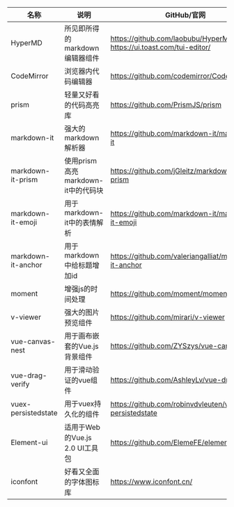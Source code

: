



| 名称  | 说明   | GitHub/官网   |
| ---- | ---- | ---- |
| HyperMD  | 所见即所得的markdown编辑器组件 | https://github.com/laobubu/HyperMD <br>https://ui.toast.com/tui-editor/ |
| CodeMirror | 浏览器内代码编辑器 | https://github.com/codemirror/CodeMirror |
| prism | 轻量又好看的代码高亮库 | https://github.com/PrismJS/prism |
| markdown-it | 强大的markdown解析器 | https://github.com/markdown-it/markdown-it |
| markdown-it-prism | 使用prism高亮markdown-it中的代码块 | https://github.com/jGleitz/markdown-it-prism |
| markdown-it-emoji | 用于markdown-it中的表情解析 | https://github.com/markdown-it/markdown-it-emoji |
| markdown-it-anchor | 用于markdown中给标题增加id | https://github.com/valeriangalliat/markdown-it-anchor |
| moment | 增强js的时间处理 | https://github.com/moment/moment |
| v-viewer | 强大的图片预览组件 | https://github.com/mirari/v-viewer |
| vue-canvas-nest | 用于画布嵌套的Vue.js背景组件 | https://github.com/ZYSzys/vue-canvas-nest |
| vue-drag-verify | 用于滑动验证的vue组件 | https://github.com/AshleyLv/vue-drag-verify |
| vuex-persistedstate | 用于vuex持久化的组件 | https://github.com/robinvdvleuten/vuex-persistedstate |
| Element-ui | 适用于Web的Vue.js 2.0 UI工具包 | https://github.com/ElemeFE/element |
| iconfont | 好看又全面的字体图标库 | https://www.iconfont.cn/ |


